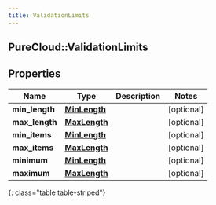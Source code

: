 ```yaml
---
title: ValidationLimits
---
```

## PureCloud::ValidationLimits

## Properties

|Name | Type | Description | Notes|
|------------ | ------------- | ------------- | -------------|
| **min_length** | [**MinLength**](MinLength.html) |  | [optional] |
| **max_length** | [**MaxLength**](MaxLength.html) |  | [optional] |
| **min_items** | [**MinLength**](MinLength.html) |  | [optional] |
| **max_items** | [**MaxLength**](MaxLength.html) |  | [optional] |
| **minimum** | [**MinLength**](MinLength.html) |  | [optional] |
| **maximum** | [**MaxLength**](MaxLength.html) |  | [optional] |
{: class="table table-striped"}


